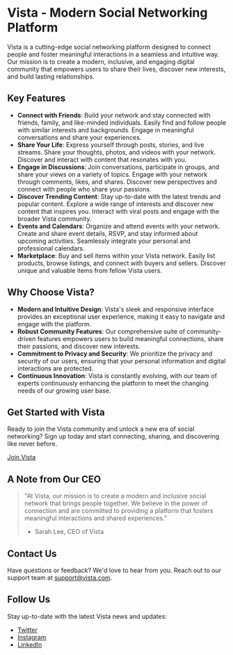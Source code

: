 # Vista - Modern Social Networking Platform

Vista is a cutting-edge social networking platform designed to connect people and foster meaningful interactions in a seamless and intuitive way. Our mission is to create a modern, inclusive, and engaging digital community that empowers users to share their lives, discover new interests, and build lasting relationships.

## Key Features

- **Connect with Friends**: Build your network and stay connected with friends, family, and like-minded individuals. Easily find and follow people with similar interests and backgrounds. Engage in meaningful conversations and share your experiences.
- **Share Your Life**: Express yourself through posts, stories, and live streams. Share your thoughts, photos, and videos with your network. Discover and interact with content that resonates with you.
- **Engage in Discussions**: Join conversations, participate in groups, and share your views on a variety of topics. Engage with your network through comments, likes, and shares. Discover new perspectives and connect with people who share your passions.
- **Discover Trending Content**: Stay up-to-date with the latest trends and popular content. Explore a wide range of interests and discover new content that inspires you. Interact with viral posts and engage with the broader Vista community.
- **Events and Calendars**: Organize and attend events with your network. Create and share event details, RSVP, and stay informed about upcoming activities. Seamlessly integrate your personal and professional calendars.
- **Marketplace**: Buy and sell items within your Vista network. Easily list products, browse listings, and connect with buyers and sellers. Discover unique and valuable items from fellow Vista users.

## Why Choose Vista?

- **Modern and Intuitive Design**: Vista's sleek and responsive interface provides an exceptional user experience, making it easy to navigate and engage with the platform.
- **Robust Community Features**: Our comprehensive suite of community-driven features empowers users to build meaningful connections, share their passions, and discover new interests.
- **Commitment to Privacy and Security**: We prioritize the privacy and security of our users, ensuring that your personal information and digital interactions are protected.
- **Continuous Innovation**: Vista is constantly evolving, with our team of experts continuously enhancing the platform to meet the changing needs of our growing user base.

## Get Started with Vista

Ready to join the Vista community and unlock a new era of social networking? Sign up today and start connecting, sharing, and discovering like never before.

[Join Vista](https://www.vista.com/signup)

## A Note from Our CEO

> "At Vista, our mission is to create a modern and inclusive social network that brings people together. We believe in the power of connection and are committed to providing a platform that fosters meaningful interactions and shared experiences."
>
> - Sarah Lee, CEO of Vista

## Contact Us

Have questions or feedback? We'd love to hear from you. Reach out to our support team at [support@vista.com](mailto:support@vista.com).

## Follow Us

Stay up-to-date with the latest Vista news and updates:

- [Twitter](https://twitter.com/VistaNetwork)
- [Instagram](https://www.instagram.com/vistasocial/)
- [LinkedIn](https://www.linkedin.com/company/vista-social-network/)
